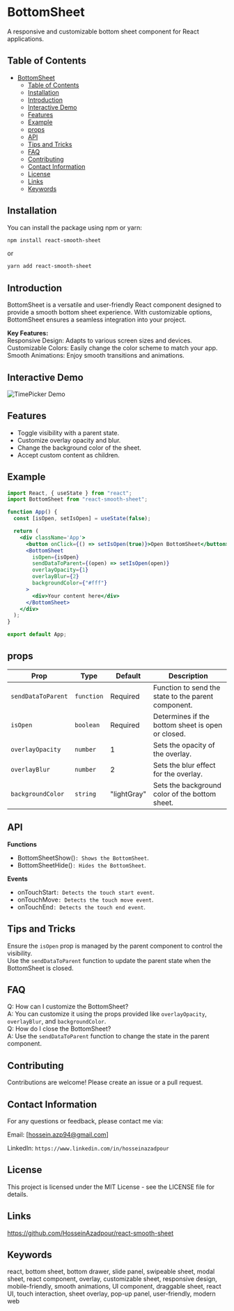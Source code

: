 # BottomSheet

A responsive and customizable bottom sheet component for React applications.

## Table of Contents

- [BottomSheet](#bottomsheet)
  - [Table of Contents](#table-of-contents)
  - [Installation](#installation)
  - [Introduction](#introduction)
  - [Interactive Demo](#interactive-demo)
  - [Features](#features)
  - [Example](#example)
  - [props](#props)
  - [API](#api)
  - [Tips and Tricks](#tips-and-tricks)
  - [FAQ](#faq)
  - [Contributing](#contributing)
  - [Contact Information](#contact-information)
  - [License](#license)
  - [Links](#links)
  - [Keywords](#keywords)

## Installation

You can install the package using npm or yarn:

```bash
npm install react-smooth-sheet
```

or

```bash
yarn add react-smooth-sheet
```

## Introduction

BottomSheet is a versatile and user-friendly React component designed to provide a smooth bottom sheet experience. With customizable options, BottomSheet ensures a seamless integration into your project.
<br/>

**Key Features:**
<br/>
Responsive Design: Adapts to various screen sizes and devices.
<br/>
Customizable Colors: Easily change the color scheme to match your app.
<br/>
Smooth Animations: Enjoy smooth transitions and animations.

## Interactive Demo

![TimePicker Demo](https://github.com/HosseinAzadpour/assets/blob/main/BottomSheetGif.gif)

## Features

- Toggle visibility with a parent state.
- Customize overlay opacity and blur.
- Change the background color of the sheet.
- Accept custom content as children.

## Example

```jsx
import React, { useState } from "react";
import BottomSheet from "react-smooth-sheet";

function App() {
  const [isOpen, setIsOpen] = useState(false);

  return (
    <div className='App'>
      <button onClick={() => setIsOpen(true)}>Open BottomSheet</button>
      <BottomSheet
        isOpen={isOpen}
        sendDataToParent={(open) => setIsOpen(open)}
        overlayOpacity={1}
        overlayBlur={2}
        backgroundColor={"#fff"}
      >
        <div>Your content here</div>
      </BottomSheet>
    </div>
  );
}

export default App;
```

## props

| Prop               | Type       | Default     | Description                                         |
| ------------------ | ---------- | ----------- | --------------------------------------------------- |
| `sendDataToParent` | `function` | Required    | Function to send the state to the parent component. |
| `isOpen`           | `boolean`  | Required    | Determines if the bottom sheet is open or closed.   |
| `overlayOpacity`   | `number`   | 1           | Sets the opacity of the overlay.                    |
| `overlayBlur`      | `number`   | 2           | Sets the blur effect for the overlay.               |
| `backgroundColor`  | `string`   | "lightGray" | Sets the background color of the bottom sheet.      |

## API

**Functions**
<br/>

- BottomSheetShow()`: Shows the BottomSheet`.
- BottomSheetHide()`: Hides the BottomSheet`.

**Events**
<br/>

- onTouchStart`: Detects the touch start event`.
- onTouchMove`: Detects the touch move event`.
- onTouchEnd`: Detects the touch end event`.

## Tips and Tricks

Ensure the `isOpen` prop is managed by the parent component to control the visibility.
<br/>
Use the `sendDataToParent` function to update the parent state when the BottomSheet is closed.

## FAQ

Q: How can I customize the BottomSheet?
<br/>
A: You can customize it using the props provided like `overlayOpacity`, `overlayBlur`, and `backgroundColor`.
<br/>
Q: How do I close the BottomSheet?
<br/>
A: Use the `sendDataToParent` function to change the state in the parent component.

## Contributing

Contributions are welcome! Please create an issue or a pull request.

## Contact Information

For any questions or feedback, please contact me via:
<br/>

Email: [hossein.azp94@gmail.com]
<br/>

LinkedIn: `https://www.linkedin.com/in/hosseinazadpour`

## License

This project is licensed under the MIT License - see the LICENSE file for details.

## Links

https://github.com/HosseinAzadpour/react-smooth-sheet

## Keywords

react, bottom sheet, bottom drawer, slide panel, swipeable sheet, modal sheet, react component, overlay, customizable sheet, responsive design, mobile-friendly, smooth animations, UI component, draggable sheet, react UI, touch interaction, sheet overlay, pop-up panel, user-friendly, modern web
